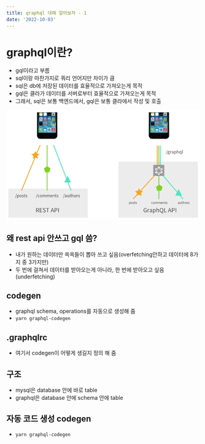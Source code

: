```yaml
---
title: qraphql 대해 알아보자 - 1
date: '2022-10-03'
---
```


# graphql이란?
- gql이라고 부름
- sql이랑 마찬가지로 쿼리 언어지만 차이가 큼
- sql은 db에 저장된 데이터를 효율적으로 가져오는게 목적
- gql은 클라가 데이터를 서버로부터 효율적으로 가져오는게 목적
- 그래서, sql은 보통 백엔드에서, gql은 보통 클라에서 작성 및 호출

![](.graphql_images/5df35ce6.png)

## 왜 rest api 안쓰고 gql 씀?
- 내가 원하는 데이터만 쏙쏙들이 뽑아 쓰고 싶음(overfetching안하고 데이터에 8가지 중 3가지만)
- 두 번에 걸쳐서 데이터를 받아오는게 아니라, 한 번에 받아오고 싶음(underfetching)

## codegen
- graphql schema, operations를 자동으로 생성해 줌
- `yarn graphql-codegen`

## .graphqlrc
- 여기서 codegen이 어떻게 생길지 정의 해 줌

## 구조
- mysql은 database 안에 바로 table
- graphql은 database 안에 schema 안에 table

## 자동 코드 생성 codegen
- `yarn graphql-codegen`